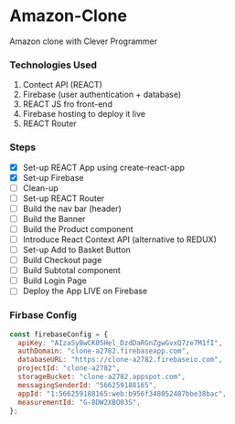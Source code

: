 # Amazon-Clone

Amazon clone with Clever Programmer

### Technologies Used

1. Contect API (REACT)
1. Firebase (user authentication + database)
1. REACT JS fro front-end
1. Firebase hosting to deploy it live
1. REACT Router

### Steps

- [x] Set-up REACT App using create-react-app
- [x] Set-up Firebase
- [ ] Clean-up
- [ ] Set-up REACT Router
- [ ] Build the nav bar (header)
- [ ] Build the Banner
- [ ] Build the Product component
- [ ] Introduce React Context API (alternative to REDUX)
- [ ] Set-up Add to Basket Button
- [ ] Build Checkout page
- [ ] Build Subtotal component
- [ ] Build Login Page
- [ ] Deploy the App LIVE on Firebase

### Firbase Config

```javascript
const firebaseConfig = {
  apiKey: "AIzaSyBwCK05Hel_DzdDaRGnZgwGvxQ7ze7M1fI",
  authDomain: "clone-a2782.firebaseapp.com",
  databaseURL: "https://clone-a2782.firebaseio.com",
  projectId: "clone-a2782",
  storageBucket: "clone-a2782.appspot.com",
  messagingSenderId: "566259188165",
  appId: "1:566259188165:web:b956f348052487bbe38bac",
  measurementId: "G-8DW2XBQ03S",
};
```
